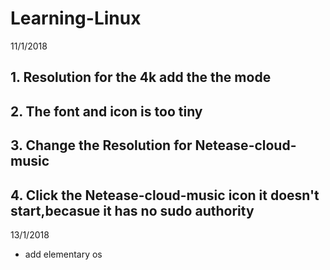 # Learning-Linux

11/1/2018
## 1. Resolution for the 4k add the the mode     

## 2. The font and icon is too tiny   


## 3. Change the Resolution for Netease-cloud-music   


## 4. Click the Netease-cloud-music icon it doesn't start,becasue it has no sudo authority  


13/1/2018

* add elementary os